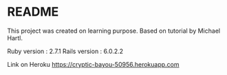 # README

This project was created on learning purpose. Based on tutorial by Michael Hartl.

Ruby version : 2.7.1
Rails version : 6.0.2.2

Link on Heroku
https://cryptic-bayou-50956.herokuapp.com